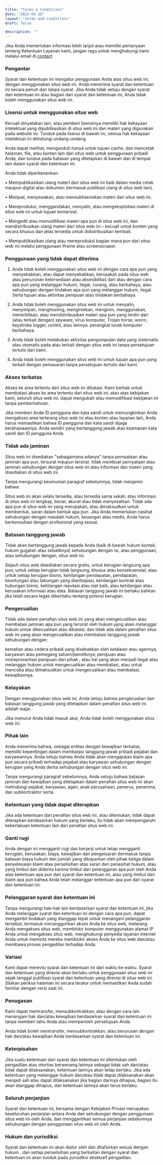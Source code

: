 ```yaml
---
title: "Terms & Conditions"
date: "2022-03-10"
layout: "terms-and-conditions"
draft: false

description: ""
---
```


Jika Anda memerlukan informasi lebih lanjut atau memiliki pertanyaan tentang Ketentuan Layanan kami, jangan ragu untuk menghubungi kami melalui email di [contact](https://yform.netlify.app/contact/)

### Pengantar
Syarat dan ketentuan ini mengatur penggunaan Anda atas situs web ini, dengan menggunakan situs web ini, Anda menerima syarat dan ketentuan ini secara penuh dan tanpa syarat. Jika Anda tidak setuju dengan syarat dan ketentuan ini atau bagian dari syarat dan ketentuan ini, Anda tidak boleh menggunakan situs web ini.

### Lisensi untuk menggunakan situs web
Kecuali dinyatakan lain, atau pemberi lisensinya memiliki hak kekayaan intelektual yang dipublikasikan di situs web ini dan materi yang digunakan pada website ini. Tunduk pada lisensi di bawah ini, semua hak kekayaan intelektual ini dilindungi undang-undang.

Anda dapat melihat, mengunduh hanya untuk tujuan cache, dan mencetak halaman, file, atau konten lain dari situs web untuk penggunaan pribadi Anda, dan tunduk pada batasan yang ditetapkan di bawah dan di tempat lain dalam syarat dan ketentuan ini.

Anda tidak diperkenankan:

• Mempublikasikan ulang materi dari situs web ini baik dalam media cetak maupun digital atau dokumen (termasuk publikasi ulang di situs web lain).

• Menjual, menyewakan, atau mensublisensikan materi dari situs web ini.

• Mereproduksi, menggandakan, menyalin, atau mengeksploitasi materi di situs web ini untuk tujuan komersial.

• Mengedit atau memodifikasi materi apa pun di situs web ini, dan mendistribusikan ulang materi dari situs web ini – kecuali untuk konten yang secara khusus dan jelas tersedia untuk didistribusikan kembali.

• Mempublikasikan ulang atau mereproduksi bagian mana pun dari situs web ini melalui penggunaan iframe atau screenscraper.

### Penggunaan yang tidak dapat diterima
1. Anda tidak boleh menggunakan situs web ini dengan cara apa pun yang menyebabkan, atau dapat menyebabkan, kerusakan pada situs web atau penurunan ketersediaan atau aksesibilitas dari atau dengan cara apa pun yang melanggar hukum, ilegal, curang, atau berbahaya, atau sehubungan dengan tindakan apa pun yang melanggar hukum, ilegal. Serta tujuan atau aktivitas penipuan atau tindakan berbahaya.

2. Anda tidak boleh menggunakan situs web ini untuk menyalin, menyimpan, menghosting, mengirimkan, mengirim, menggunakan, menerbitkan, atau mendistribusikan materi apa pun yang terdiri dari (atau terkait dengan) spyware, virus komputer, Trojan horse, worm, keystroke logger, rootkit, atau lainnya. perangkat lunak komputer berbahaya.

3. Anda tidak boleh melakukan aktivitas pengumpulan data yang sistematis atau otomatis pada atau terkait dengan situs web ini tanpa persetujuan tertulis dari kami.

4. Anda tidak boleh menggunakan situs web ini untuk tujuan apa pun yang terkait dengan pemasaran tanpa persetujuan tertulis dari kami.

### Akses terbatas
Akses ke area tertentu dari situs web ini dibatasi. Kami berhak untuk membatasi akses ke area tertentu dari situs web ini, atau atas kebijakan kami, seluruh situs web ini. dapat mengubah atau memodifikasi kebijakan ini tanpa pemberitahuan.

Jika memberi Anda ID pengguna dan kata sandi untuk memungkinkan Anda mengakses area terlarang situs web ini atau konten atau layanan lain, Anda harus memastikan bahwa ID pengguna dan kata sandi dijaga kerahasiaannya. Anda sendiri yang bertanggung jawab atas keamanan kata sandi dan ID pengguna Anda.

### Tidak ada jaminan
Situs web ini disediakan "sebagaimana adanya" tanpa pernyataan atau jaminan apa pun, tersurat maupun tersirat. tidak membuat pernyataan atau jaminan sehubungan dengan situs web ini atau informasi dan materi yang disediakan di situs web ini.

Tanpa mengurangi keumuman paragraf sebelumnya, tidak menjamin bahwa:

Situs web ini akan selalu tersedia, atau tersedia sama sekali; atau informasi di situs web ini lengkap, benar, akurat atau tidak menyesatkan. Tidak ada apa pun di situs web ini yang merupakan, atau dimaksudkan untuk membentuk, saran dalam bentuk apa pun. Jika Anda memerlukan nasihat sehubungan dengan masalah hukum, keuangan atau medis, Anda harus berkonsultasi dengan profesional yang sesuai.

### Batasan tanggung jawab
Tidak akan bertanggung jawab kepada Anda (baik di bawah hukum kontak, hukum gugatan atau sebaliknya) sehubungan dengan isi, atau penggunaan, atau sehubungan dengan, situs web ini.

Sejauh situs web disediakan secara gratis, untuk kerugian langsung apa pun; untuk setiap kerugian tidak langsung, khusus atau konsekuensial; atau untuk setiap kerugian bisnis, kehilangan pendapatan, pendapatan, keuntungan atau tabungan yang diantisipasi, kehilangan kontrak atau hubungan bisnis, kehilangan reputasi atau niat baik, atau kehilangan atau kerusakan informasi atau data. Batasan tanggung jawab ini berlaku bahkan jika telah secara tegas diberitahu tentang potensi kerugian.

### Pengecualian
Tidak ada dalam penafian situs web ini yang akan mengecualikan atau membatasi jaminan apa pun yang tersirat oleh hukum yang akan melanggar hukum untuk dikecualikan atau dibatasi; dan tidak ada dalam penafian situs web ini yang akan mengecualikan atau membatasi tanggung jawab sehubungan dengan:

kematian atau cedera pribadi yang disebabkan oleh kelalaian atau agennya, karyawan atau pemegang saham/pemiliknya; penipuan atau misrepresentasi penipuan dari pihak ; atau hal yang akan menjadi ilegal atau melanggar hukum untuk mengecualikan atau membatasi, atau untuk mencoba atau dimaksudkan untuk mengecualikan atau membatasi, kewajibannya.

### Kelayakan
Dengan menggunakan situs web ini, Anda setuju bahwa pengecualian dan batasan tanggung jawab yang ditetapkan dalam penafian situs web ini adalah wajar.

Jika menurut Anda tidak masuk akal, Anda tidak boleh menggunakan situs web ini.

### Pihak lain
Anda menerima bahwa, sebagai entitas dengan kewajiban terbatas, memiliki kepentingan dalam membatasi tanggung jawab pribadi pejabat dan karyawannya. Anda setuju bahwa Anda tidak akan mengajukan klaim apa pun secara pribadi terhadap pejabat atau karyawan sehubungan dengan kerugian yang Anda derita sehubungan dengan situs web ini.

Tanpa mengurangi paragraf sebelumnya, Anda setuju bahwa batasan jaminan dan kewajiban yang ditetapkan dalam penafian situs web ini akan melindungi pejabat, karyawan, agen, anak perusahaan, penerus, penerima, dan subkontraktor serta.

### Ketentuan yang tidak dapat diterapkan
Jika ada ketentuan dari penafian situs web ini, atau ditemukan, tidak dapat diterapkan berdasarkan hukum yang berlaku, itu tidak akan mempengaruhi keberlakuan ketentuan lain dari penafian situs web ini.

### Ganti rugi
Anda dengan ini mengganti rugi dan berjanji untuk tetap mengganti kerugian, kerusakan, biaya, kewajiban dan pengeluaran (termasuk tanpa batasan biaya hukum dan jumlah yang dibayarkan oleh pihak ketiga dalam penyelesaian klaim atau perselisihan atas saran dari penasihat hukum, atau yang timbul dan diderita karena timbul dari pelanggaran apa pun oleh Anda atas ketentuan apa pun dari syarat dan ketentuan ini, atau yang timbul dari klaim apa pun bahwa Anda telah melanggar ketentuan apa pun dari syarat dan ketentuan ini.

### Pelanggaran syarat dan ketentuan ini
Tanpa mengurangi hak-hak lain berdasarkan syarat dan ketentuan ini, jika Anda melanggar syarat dan ketentuan ini dengan cara apa pun, dapat mengambil tindakan yang dianggap tepat untuk menangani pelanggaran tersebut, termasuk menangguhkan akses Anda ke situs web, melarang Anda mengakses situs web, memblokir komputer menggunakan alamat IP Anda untuk mengakses situs web, menghubungi penyedia layanan internet Anda untuk meminta mereka memblokir akses Anda ke situs web dan/atau membawa proses pengadilan terhadap Anda.

### Variasi
Kami dapat merevisi syarat dan ketentuan ini dari waktu ke waktu. Syarat dan ketentuan yang direvisi akan berlaku untuk penggunaan situs web ini sejak tanggal publikasi syarat dan ketentuan yang direvisi di situs web ini. Silakan periksa halaman ini secara teratur untuk memastikan Anda sudah familiar dengan versi saat ini.

### Penugasan
Kami dapat mentransfer, mensubkontrakkan, atau dengan cara lain menangani hak dan/atau kewajiban berdasarkan syarat dan ketentuan ini tanpa memberi tahu Anda atau memperoleh persetujuan Anda.

Anda tidak boleh mentransfer, mensubkontrakkan, atau berurusan dengan hak dan/atau kewajiban Anda berdasarkan syarat dan ketentuan ini.

### Keterpisahan
Jika suatu ketentuan dari syarat dan ketentuan ini ditentukan oleh pengadilan atau otoritas berwenang lainnya sebagai tidak sah dan/atau tidak dapat dilaksanakan, ketentuan lainnya akan tetap berlaku. Jika ada ketentuan yang melanggar hukum dan/atau tidak dapat dilaksanakan akan menjadi sah atau dapat dilaksanakan jika bagian darinya dihapus, bagian itu akan dianggap dihapus, dan ketentuan lainnya akan terus berlaku.

### Seluruh perjanjian
Syarat dan ketentuan ini, bersama dengan Kebijakan Privasi merupakan keseluruhan perjanjian antara Anda dan sehubungan dengan penggunaan situs web ini oleh Anda, dan menggantikan semua perjanjian sebelumnya sehubungan dengan penggunaan situs web ini oleh Anda.

### Hukum dan yurisdiksi
Syarat dan ketentuan ini akan diatur oleh dan ditafsirkan sesuai dengan hukum , dan setiap perselisihan yang berkaitan dengan syarat dan ketentuan ini akan tunduk pada yurisdiksi eksklusif pengadilan.
